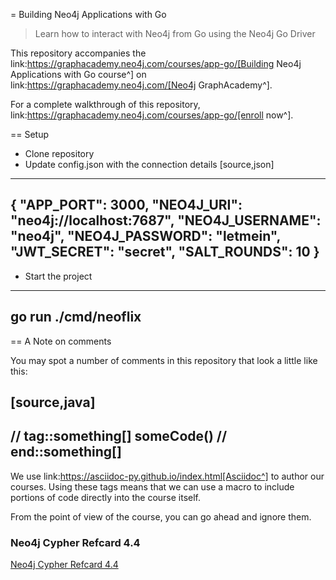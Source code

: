 = Building Neo4j Applications with Go

> Learn how to interact with Neo4j from Go using the Neo4j Go Driver

This repository accompanies the link:https://graphacademy.neo4j.com/courses/app-go/[Building Neo4j Applications with Go course^] on link:https://graphacademy.neo4j.com/[Neo4j GraphAcademy^].

For a complete walkthrough of this repository,  link:https://graphacademy.neo4j.com/courses/app-go/[enroll now^].

== Setup

* Clone repository
* Update config.json with the connection details
[source,json]
----
{
  "APP_PORT": 3000,
  "NEO4J_URI": "neo4j://localhost:7687",
  "NEO4J_USERNAME": "neo4j",
  "NEO4J_PASSWORD": "letmein",
  "JWT_SECRET": "secret",
  "SALT_ROUNDS": 10
}
----

* Start the project

----
go run ./cmd/neoflix
----

== A Note on comments

You may spot a number of comments in this repository that look a little like this:

[source,java]
----
// tag::something[]
someCode()
// end::something[]
----


We use link:https://asciidoc-py.github.io/index.html[Asciidoc^] to author our courses.
Using these tags means that we can use a macro to include portions of code directly into the course itself.

From the point of view of the course, you can go ahead and ignore them.

### Neo4j Cypher Refcard 4.4
<a href="https://neo4j.com/docs/cypher-refcard/current/?ref=browser-guide">Neo4j Cypher Refcard 4.4</a>
